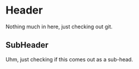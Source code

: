 # Header 
Nothing much in here, just checking out git.
## SubHeader
Uhm, just checking if this comes out as a sub-head.